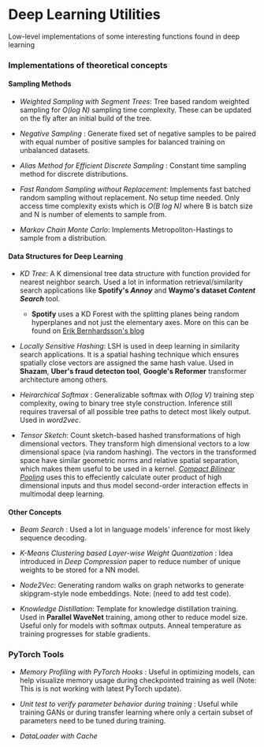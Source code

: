 # Deep Learning Utilities
Low-level implementations of some interesting functions found in deep learning

### Implementations of theoretical concepts

#### Sampling Methods

* _Weighted Sampling with Segment Trees_: Tree based random weighted sampling for _O(log N)_ sampling time complexity. These can be updated on the fly after an initial build of the tree.

* _Negative Sampling_ : Generate fixed set of negative samples to be paired with equal number of positive samples for balanced training on unbalanced datasets.

* _Alias Method for Efficient Discrete Sampling_ : Constant time sampling method for discrete distributions.

* _Fast Random Sampling without Replacement_: Implements fast batched random sampling without replacement. No setup time needed. Only access time complexity exists which is _O(B log N)_ where B is batch size and N is number of elements to sample from.

* _Markov Chain Monte Carlo_: Implements Metropoliton-Hastings to sample from a distribution.

#### Data Structures for Deep Learning

* _KD Tree_: A K dimensional tree data structure with function provided for nearest neighbor search. Used a lot in information retrieval/similarity search applications like __Spotify's *Annoy*__ and __Waymo's dataset *Content Search*__ tool.

    * __Spotify__ uses a KD Forest with the splitting planes being random hyperplanes and not just the elementary axes. More on this can be found on [Erik Bernhardsson's blog](https://erikbern.com/2015/10/01/nearest-neighbors-and-vector-models-part-2-how-to-search-in-high-dimensional-spaces.html)

* _Locally Sensitive Hashing_: LSH is used in deep learning in similarity search applications. It is a spatial hashing technique which ensures spatially close vectors are assigned the same hash value. Used in __Shazam__, __Uber's fraud detecton tool__, __Google's Reformer__ transformer architecture among others.

* _Heirarchical Softmax_ : Generalizable softmax with _O(log V)_ training step complexity, owing to binary tree style construction. Inference still requires traversal of all possible tree paths to detect most likely output. Used in _word2vec_.

* _Tensor Sketch_: Count sketch-based hashed transformations of high dimensional vectors. They transform high dimensional vectors to a low dimensional space (via random hashing). The vectors in the transformed space have similar geometric norms and relative spatial separation, which makes them useful to be used in a kernel. [_Compact Bilinear Pooling_](https://arxiv.org/abs/1511.06062) uses this to effeciently calculate outer product of high dimensional inputs and thus model second-order interaction effects in multimodal deep learning.

#### Other Concepts

* _Beam Search_ : Used a lot in language models' inference for most likely sequence decoding.

* _K-Means Clustering based Layer-wise Weight Quantization_ : Idea introduced in _Deep Compression_ paper to reduce number of unique weights to be stored for a NN model.

* _Node2Vec_: Generating random walks on graph networks to generate skipgram-style node embeddings. Note: (need to add test code).

* _Knowledge Distillation_: Template for knowledge distillation training. Used in __Parallel WaveNet__ training, among other to reduce model size. Useful only for models with softmax outputs. Anneal temperature as training progresses for stable gradients.

### PyTorch Tools

* _Memory Profiling with PyTorch Hooks_ : Useful in optimizing models, can help visualize memory usage during checkpointed training as well (Note: This is is not working with latest PyTorch update).

* _Unit test to verify parameter behavior during training_ : Useful while training GANs or during transfer learning where only a certain subset of parameters need to be tuned during training.

* _DataLoader with Cache_